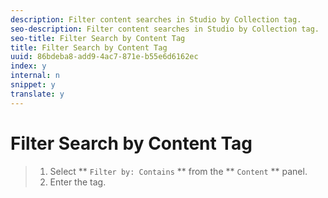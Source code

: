 ```yaml
---
description: Filter content searches in Studio by Collection tag.
seo-description: Filter content searches in Studio by Collection tag.
seo-title: Filter Search by Content Tag
title: Filter Search by Content Tag
uuid: 86bdeba8-add9-4ac7-871e-b55e6d6162ec
index: y
internal: n
snippet: y
translate: y
---
```


# Filter Search by Content Tag


>1. Select ** `Filter by: Contains` ** from the ** `Content` ** panel.
>1. Enter the tag.
